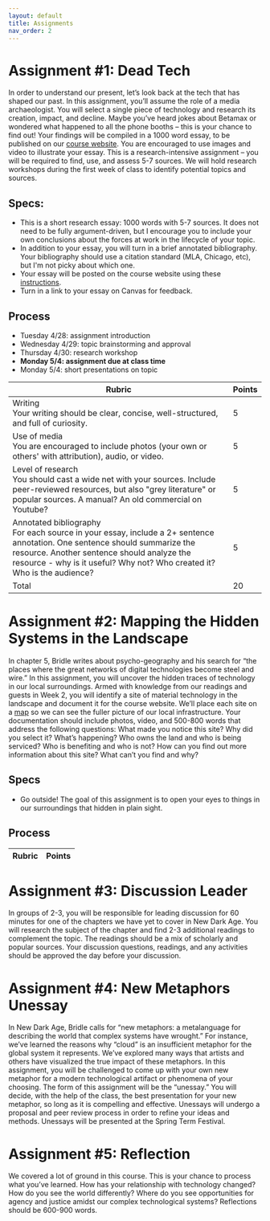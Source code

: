 ```yaml
---
layout: default
title: Assignments 
nav_order: 2
---
```


# Assignment #1: Dead Tech 

In order to understand our present, let’s look back at the tech that has shaped our past. In this assignment, you’ll assume the role of a media archaeologist. You will select a single piece of technology and research its creation, impact, and decline. Maybe you’ve heard jokes about Betamax or wondered what happened to all the phone booths – this is your chance to find out! Your findings will be compiled in a 1000 word essay, to be published on our [course website](https://mackenziekbrooks.github.io/dci271-s20-newdarkage/deadtech/). You are encouraged to use images and video to illustrate your essay. This is a research-intensive assignment – you will be required to find, use, and assess 5-7 sources. We will hold research workshops during the first week of class to identify potential topics and sources. 

## Specs:
* This is a short research essay: 1000 words with 5-7 sources. It does not need to be fully argument-driven, but I encourage you to include your own conclusions about the forces at work in the lifecycle of your topic. 
* In addition to your essay, you will turn in a brief annotated bibliography. Your bibliography should use a citation standard (MLA, Chicago, etc), but I'm not picky about which one. 
* Your essay will be posted on the course website using these [instructions](). 
* Turn in a link to your essay on Canvas for feedback. 

## Process
* Tuesday 4/28: assignment introduction
* Wednesday 4/29: topic brainstorming and approval
* Thursday 4/30: research workshop
* **Monday 5/4: assignment due at class time**
* Monday 5/4: short presentations on topic


|Rubric|Points|
|--|--|
|Writing <br /> Your writing should be clear, concise, well-structured, and full of curiosity. |5|
|Use of media <br />You are encouraged to include photos (your own or others' with attribution), audio, or video.|5 | 
|Level of research <br /> You should cast a wide net with your sources. Include peer-reviewed resources, but also "grey literature" or popular sources. A manual? An old commercial on Youtube?   |5|
|Annotated bibliography <br /> For each source in your essay, include a 2+ sentence annotation. One sentence should summarize the resource. Another sentence should analyze the resource - why is it useful? Why not? Who created it? Who is the audience? |5|
|Total|	20|



# Assignment #2: Mapping the Hidden Systems in the Landscape

In chapter 5, Bridle writes about psycho-geography and his search for “the places where the great networks of digital technologies become steel and wire.” In this assignment, you will uncover the hidden traces of technology in our local surroundings. Armed with knowledge from our readings and guests in Week 2, you will identify a site of material technology in the landscape and document it for the course website. We’ll place each site on a [map](https://mackenziekbrooks.github.io/dci271-s20-newdarkage/map/) so we can see the fuller picture of our local infrastructure. Your documentation should include photos, video, and 500-800 words that address the following questions: What made you notice this site? Why did you select it? What’s happening? Who owns the land and who is being serviced? Who is benefiting and who is not? How can you find out more information about this site? What can’t you find and why? 

## Specs
* Go outside! The goal of this assignment is to open your eyes to things in our surroundings that hidden in plain sight. 


## Process


|Rubric|Points|
|--|--|



# Assignment #3: Discussion Leader

In groups of 2-3, you will be responsible for leading discussion for 60 minutes for one of the chapters we have yet to cover in New Dark Age. You will research the subject of the chapter and find 2-3 additional readings to complement the topic. The readings should be a mix of scholarly and popular sources. Your discussion questions, readings, and any activities should be approved the day before your discussion. 

# Assignment #4: New Metaphors Unessay

In New Dark Age, Bridle calls for “new metaphors: a metalanguage for describing the world that complex systems have wrought.” For instance, we’ve learned the reasons why “cloud” is an insufficient metaphor for the global system it represents. We’ve explored many ways that artists and others have visualized the true impact of these metaphors. In this assignment, you will be challenged to come up with your own new metaphor for a modern technological artifact or phenomena of your choosing. The form of this assignment will be the “unessay.” You will decide, with the help of the class, the best presentation for your new metaphor, so long as it is compelling and effective. Unessays will undergo a proposal and peer review process in order to refine your ideas and methods. Unessays will be presented at the Spring Term Festival. 

# Assignment #5: Reflection

We covered a lot of ground in this course. This is your chance to process what you’ve learned. How has your relationship with technology changed? How do you see the world differently? Where do you see opportunities for agency and justice amidst our complex technological systems? Reflections should be 600-900 words. 